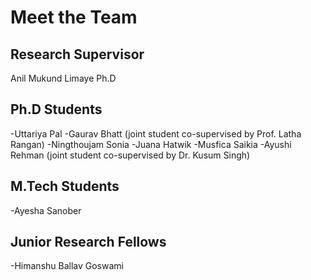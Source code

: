 # Meet the Team

## Research Supervisor
Anil Mukund Limaye Ph.D

## Ph.D Students
-Uttariya Pal
-Gaurav Bhatt (joint student co-supervised by Prof. Latha Rangan)
-Ningthoujam Sonia
-Juana Hatwik
-Musfica Saikia
-Ayushi Rehman (joint student co-supervised by Dr. Kusum Singh)


## M.Tech Students
-Ayesha Sanober


## Junior Research Fellows
-Himanshu Ballav Goswami
